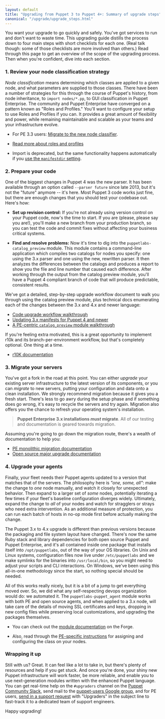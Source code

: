```yaml
---
layout: default
title: "Upgrading from Puppet 3 to Puppet 4+: Summary of upgrade steps"
canonical: "/upgrade/upgrade_steps.html"
---
```


You want your upgrade to go quickly and safely. You've got services to run and don't want to waste time. This upgrading guide distills the process down to four main steps with short checklists for each one. (Real talk though: some of those checklists are more involved than others.) Read through this page to get an overview of the scope of the upgrading process. Then when you're confident, dive into each section.

### 1. Review your node classification strategy

_Node classification_ means determining which classes are applied to a given node, and what parameters are supplied to those classes. There have been a number of strategies for this through the course of Puppet's history, from node inheritance, to `import nodes/*.pp`, to GUI classification in Puppet Enterprise. The community and Puppet Enterprise have converged on a pattern known as "Roles and Profiles." You'll want to configure your setup to use Roles and Profiles if you can. It provides a great amount of flexibility and power, while remaining maintainable and scalable as your teams and your infrastructure evolve.

* For PE 3.3 users: [Migrate to the new node classifier](https://docs.puppet.com/pe/3.8/install_upgrade_migration_tool.html).

* [Read more about roles and profiles](https://docs.puppet.com/pe/latest/puppet_assign_configurations.html#assigning-configuration-data-with-role-and-profile-modules)

* Import is deprecated, but the same functionality happens automatically if you [use the `manifestdir` setting](https://docs.puppet.com/puppet/latest/reference/dirs_manifest.html#directory-behavior-vs-single-file).

### 2. Prepare your code

One of the biggest changes in Puppet 4 was the new parser. It has been available through an option called `--parser future` since late 2013, but it's not the "future" anymore -- it's here. Most Puppet 3 code works just fine, but there are enough changes that you should test your codebase out. Here's how:

* **Set up revision control:** If you're not already using version control on your Puppet code, now's the time to start. If you are (please, please say you are!), you'll make a new branch from your production branch, so you can test the code and commit fixes without affecting your business critical systems.

* **Find and resolve problems:** Now it's time to dig into the `puppetlabs-catalog_preview` module. This module contains a command-line application which compiles two catalogs for nodes you specify: one using the 3.x parser and one using the new, rewritten parser. It then analyzes the differences between the catalogs and produces a report to show you the file and line number that caused each difference. After working through the output from the catalog preview module, you'll have a Puppet 4 compliant branch of code that will produce predictable, consistent results.

We've got a detailed, step-by-step upgrade workflow document to walk you through using the catalog preview module, plus technical docs enumerating each of the changes between the 3.x and 4.x and newer language:

  * [Code upgrade workflow walkthrough](/upgrade/upgrade_code_workflow.html)
  * [Updating 3.x manifests for Puppet 4 and newer](/upgrade/updating_manifests.html)
  * [A PE-centric `catalog_preview` module walkthrough](https://docs.puppet.com/pe/latest/migrate_pe_catalog_preview.html)

If you're feeling extra motivated, this is a great opportunity to implement r10k and its branch-per-environment workflow, but that's completely optional. One thing at a time.

  * [r10K documentation](/pe/latest/r10k.html)

### 3. Migrate your servers

You've got a fork in the road at this point. You can either *upgrade* your existing server infrastructure to the latest version of its components, or you can *migrate* to new servers, putting your configuration and data onto a clean installation. We strongly recommend migration because it gives you a fresh start. There's less to go awry during the setup phase and if something does go wrong, it's easy to recycle the servers and try again. Migration also offers you the chance to refresh your operating system's installation.

>**Puppet Enterprise 3.x installations _must_ migrate**. All of our testing and documentation is geared towards migration. 

Assuming you're going to go down the migration route, there's a wealth of documentation to help you:

* [PE monolithic migration documentation](https://docs.puppet.com/pe/latest/migrate_monolithic.html)
* [Open source major upgrade documentation](https://docs.puppet.com/puppet/latest/reference/upgrade_major_pre.html)


### 4. Upgrade your agents

Finally, your fleet needs their Puppet agents updated to a version that matches that of the servers. The philosophy here is *"one, some, all"*: make the change to _one_ node manually, and watch it closely for unexpected behavior. Then expand to a larger set of _some_ nodes, potentially iterating a few times if your fleet's baseline configuration diverges widely. Ultimately, expand the change to _all_ of your nodes and watch for stragglers or strays who need extra intervention. As an additional measure of protection, you can run each batch of hosts in no-op mode first before actually making the change.

The Puppet 3.x to 4.x upgrade is different than previous versions because the packaging and file system layout have changed. There's now the same Ruby stack and library dependencies for both open source Puppet and Puppet Enterprise, and it's all contained inside one package that installs itself into `/opt/puppetlabs`, out of the way of your OS libraries. On Unix and Linux systems, configuration files now live under `/etc/puppetlabs` and we make symlinks for the binaries into `/usr/local/bin`, so you might need to adjust your scripts and CLI interactions. On Windows, we've been using this all-in-one methodology since the start, so nothing special should be needed.

All of this works really nicely, but it is a bit of a jump to get everything moved over. So, we did what any self-respecting devops organization would do: we automated it. The `puppetlabs-puppet_agent` module works with both PE and open source agents, and when applied to a 3.x node, will take care of the details of moving SSL certificates and keys, dropping in new config files while preserving local customizations, and upgrading the packages themselves.

* You can check out the [module documentation](https://forge.puppet.com/puppetlabs/puppet_agent) on the Forge.

* Also, read through the [PE-specific instructions](/pe/latest/install_upgrading_agents.html#upgrade-agents-using-the-puppetagent-module) for assigning and configuring the class on your nodes.

### Wrapping it up

Still with us? Great. It can feel like a lot to take in, but there's plenty of resources and help if you get stuck. And once you're done, your shiny new Puppet infrastructure will work faster, be more reliable, and enable you to use next-generation modules written with the enhanced Puppet language. You can get real-time help on the `#upgraders` channel on the [Puppet Community Slack](https://puppetcommunity.slack.com/), send mail to the [puppet-users Google group](https://groups.google.com/forum/#!forum/puppet-users), and for PE users, [send in a support request](https://support.puppet.com/) with "Upgraders" in the subject line to fast-track it to a dedicated team of support engineers.

Happy upgrading!
